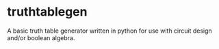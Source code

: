 # truthtablegen
A basic truth table generator written in python for use with circuit design and/or boolean algebra.
